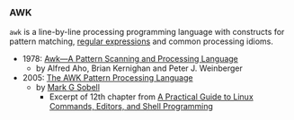 
### AWK

`awk` is a line-by-line processing programming language with constructs for pattern matching, [regular expressions](./regex.md) and common processing idioms.

 * 1978: [Awk—A Pattern Scanning and Processing Language](https://people.eecs.berkeley.edu/~clancy/sp.unix.stuff/awk)
   * by Alfred Aho, Brian Kernighan and Peter J. Weinberger
 * 2005: [The AWK Pattern Processing Language](https://cdn.ttgtmedia.com/searchEnterpriseLinux/downloads/Sobell_ch12.pdf)
   * by [Mark G Sobell](https://www.sobell.com/)
	 * Excerpt of 12th chapter from [A Practical Guide to Linux Commands, Editors, and Shell Programming](https://www.sobell.com/CR2/index.html)
